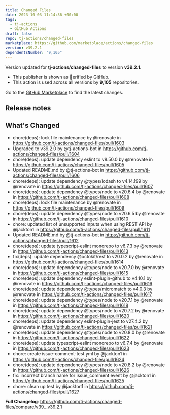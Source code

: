 ```yaml
---
title: Changed Files
date: 2023-10-03 11:14:36 +00:00
tags:
  - tj-actions
  - GitHub Actions
draft: false
repo: tj-actions/changed-files
marketplace: https://github.com/marketplace/actions/changed-files
version: v39.2.1
dependentsNumber: "9,105"
---
```



Version updated for **tj-actions/changed-files** to version **v39.2.1**.
- This publisher is shown as erified by GitHub.
- This action is used across all versions by **9,105** repositories.

Go to the [GitHub Marketplace](https://github.com/marketplace/actions/changed-files) to find the latest changes.

## Release notes

## What's Changed
* chore(deps): lock file maintenance by @renovate in https://github.com/tj-actions/changed-files/pull/1603
* Upgraded to v39.2.0 by @tj-actions-bot in https://github.com/tj-actions/changed-files/pull/1604
* chore(deps): update dependency eslint to v8.50.0 by @renovate in https://github.com/tj-actions/changed-files/pull/1605
* Updated README.md by @tj-actions-bot in https://github.com/tj-actions/changed-files/pull/1606
* chore(deps): update dependency @types/lodash to v4.14.199 by @renovate in https://github.com/tj-actions/changed-files/pull/1607
* chore(deps): update dependency @types/node to v20.6.4 by @renovate in https://github.com/tj-actions/changed-files/pull/1608
* chore(deps): lock file maintenance by @renovate in https://github.com/tj-actions/changed-files/pull/1609
* chore(deps): update dependency @types/node to v20.6.5 by @renovate in https://github.com/tj-actions/changed-files/pull/1610
* chore: updated list of unsupported inputs when using REST API by @jackton1 in https://github.com/tj-actions/changed-files/pull/1611
* Updated README.md by @tj-actions-bot in https://github.com/tj-actions/changed-files/pull/1612
* chore(deps): update typescript-eslint monorepo to v6.7.3 by @renovate in https://github.com/tj-actions/changed-files/pull/1613
* fix(deps): update dependency @octokit/rest to v20.0.2 by @renovate in https://github.com/tj-actions/changed-files/pull/1614
* chore(deps): update dependency @types/node to v20.7.0 by @renovate in https://github.com/tj-actions/changed-files/pull/1615
* chore(deps): update dependency eslint-plugin-github to v4.10.1 by @renovate in https://github.com/tj-actions/changed-files/pull/1616
* chore(deps): update dependency @types/micromatch to v4.0.3 by @renovate in https://github.com/tj-actions/changed-files/pull/1617
* chore(deps): update dependency @types/node to v20.7.1 by @renovate in https://github.com/tj-actions/changed-files/pull/1618
* chore(deps): update dependency @types/node to v20.7.2 by @renovate in https://github.com/tj-actions/changed-files/pull/1620
* chore(deps): update dependency eslint-plugin-jest to v27.4.2 by @renovate in https://github.com/tj-actions/changed-files/pull/1621
* chore(deps): update dependency @types/node to v20.8.0 by @renovate in https://github.com/tj-actions/changed-files/pull/1622
* chore(deps): update typescript-eslint monorepo to v6.7.4 by @renovate in https://github.com/tj-actions/changed-files/pull/1623
* chore: create issue-comment-test.yml by @jackton1 in https://github.com/tj-actions/changed-files/pull/1624
* chore(deps): update dependency @types/node to v20.8.2 by @renovate in https://github.com/tj-actions/changed-files/pull/1626
* fix: incorrect branch name for issue_comment event by @jackton1 in https://github.com/tj-actions/changed-files/pull/1625
* chore: clean up test by @jackton1 in https://github.com/tj-actions/changed-files/pull/1627


**Full Changelog**: https://github.com/tj-actions/changed-files/compare/v39...v39.2.1
